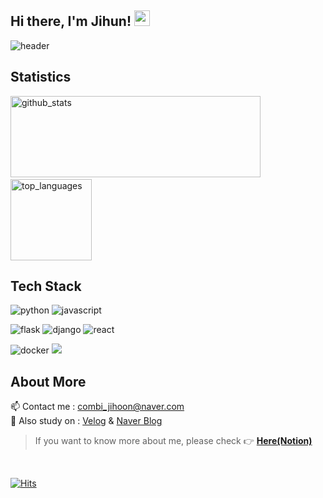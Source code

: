 <h2> Hi there, I'm Jihun! <img src="https://media.giphy.com/media/hvRJCLFzcasrR4ia7z/giphy.gif" width="25px"> </h2>

<img alt="header" src="https://capsule-render.vercel.app/api?type=waving&color=auto&height=300&section=header&text=Jihun%Kim&fontSize=90&animation=fadeIn&fontAlignY=38&desc=Junior%20Backend%20Developer%20who%20likes%20to%20plan%20and%20record!&descAlignY=51&descAlign=62" />

<h2 align="left">Statistics</h2>

<p align="left">
  <img alt="github_stats" src="https://github-readme-stats.vercel.app/api?username=combiJihoon&hide=stars&show_icons=true&theme=radical" width="400" height="130"/> &nbsp;
  <img alt="top_languages" src="https://github-readme-stats.vercel.app/api/top-langs/?username=combiJihoon&layout=compact&theme=radical" height="130">
</p>


<h2 align="left">Tech Stack</h2>

<p align="left">
  <img alt="python" src="https://img.shields.io/badge/-Python-blue?style=flat-square&logo=python&logoColor=white" />
  <img alt="javascript" src="https://img.shields.io/badge/-Javascript-yellow?style=flat-square&logo=javascript&logoColor=white" />
</p>
<p align="left">
  <img alt="flask" src="https://img.shields.io/badge/flask-%23000.svg?style=flat-sqaure&logo=flask&logoColor=white" />
  <img alt="django" src="https://img.shields.io/badge/django-%23092E20.svg?style=flat-sqaure&logo=django&logoColor=white" />
  <img alt="react" src="https://img.shields.io/badge/react-%2320232a.svg?style=flat-square&logo=react&logoColor=%2361DAFB" />
</p>

<p align="left">
  <img alt="docker" src="https://img.shields.io/badge/-Docker-5881D8?style=flat-square&logo=docker&logoColor=white" />
  <img allt="aws" src="https://img.shields.io/badge/AWS-%23FF9900.svg?style=flat-square&logo=amazon-aws&logoColor=white" />
</p>


<h2> About More </h2>

📫 Contact me : combi_jihoon@naver.com <br>
🌱 Also study on :  [Velog](https://velog.io/@https://velog.io/@combi_jihoon/) & [Naver Blog](https://blog.naver.com/combi_jihoon)

> If you want to know more about me, please check :point_right: [**Here(Notion)**](https://tree-poppyseed-6d2.notion.site/Developer-f1dd18c466f245d9839898d589c89cdb)

<br />

[![Hits](https://hits.seeyoufarm.com/api/count/incr/badge.svg?url=https%3A%2F%2Fgithub.com%2FcombiJihoon%2Fhit-counter&count_bg=%233050C0&title_bg=%23270D0D&icon=&icon_color=%235F4886&title=hits&edge_flat=false)](https://hits.seeyoufarm.com)

<!--
Here are some ideas to get you started:

- 🔭 I’m currently working on ...
- 🌱 I’m currently learning ...
- 👯 I’m looking to collaborate on ...
- 🤔 I’m looking for help with ...
- 💬 Ask me about ...
- 📫 How to reach me: ...
- 😄 Pronouns: ...
- ⚡ Fun fact: ...
  --> 
